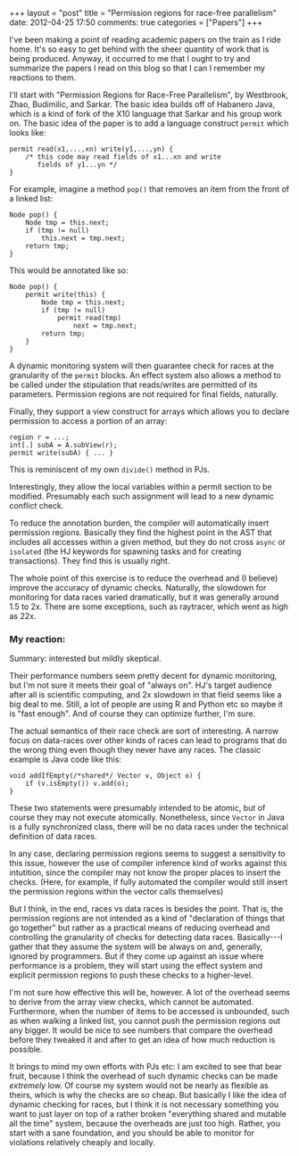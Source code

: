 +++
layout = "post"
title = "Permission regions for race-free parallelism"
date: 2012-04-25 17:50
comments: true
categories = ["Papers"]
+++

I've been making a point of reading academic papers on the train as I
ride home.  It's so easy to get behind with the sheer quantity of work
that is being produced.  Anyway, it occurred to me that I ought to try
and summarize the papers I read on this blog so that I can I remember
my reactions to them.

I'll start with "Permission Regions for Race-Free Parallelism", by
Westbrook, Zhao, Budimilic, and Sarkar.  The basic idea builds off of
Habanero Java, which is a kind of fork of the X10 language that Sarkar
and his group work on.  The basic idea of the paper is to add a
language construct `permit` which looks like:

    permit read(x1,...,xn) write(y1,...,yn) {
        /* this code may read fields of x1...xn and write
           fields of y1...yn */
    }

For example, imagine a method `pop()` that removes an item from the
front of a linked list:

    Node pop() {
        Node tmp = this.next;
        if (tmp != null)
            this.next = tmp.next;
        return tmp;
    }
    
This would be annotated like so:

    Node pop() {
        permit write(this) {
            Node tmp = this.next;
            if (tmp != null)
                permit read(tmp)
                    next = tmp.next;
            return tmp;
        }
    }
    
A dynamic monitoring system will then guarantee check for races at the
granularity of the `permit` blocks.  An effect system also allows a
method to be called under the stipulation that reads/writes are
permitted of its parameters. Permission regions are not required for
final fields, naturally.

Finally, they support a view construct for arrays which allows you to declare
permission to access a portion of an array:

    region r = ...;
    int[.] subA = A.subView(r);
    permit write(subA) { ... }
    
This is reminiscent of my own `divide()` method in PJs.

Interestingly, they allow the local variables within a permit section
to be modified.  Presumably each such assignment will lead to a new
dynamic conflict check.

To reduce the annotation burden, the compiler will automatically
insert permission regions.  Basically they find the highest point in
the AST that includes all accesses within a given method, but they do
not cross `async` or `isolated` (the HJ keywords for spawning tasks
and for creating transactions).  They find this is usually right.

The whole point of this exercise is to reduce the overhead and (I
believe) improve the accuracy of dynamic checks.  Naturally, the
slowdown for monitoring for data races varied dramatically, but it was
generally around 1.5 to 2x.  There are some exceptions, such as
raytracer, which went as high as 22x.  

### My reaction: 

Summary: interested but mildly skeptical.

Their performance numbers seem pretty decent for dynamic monitoring,
but I'm not sure it meets their goal of "always on".  HJ's target
audience after all is scientific computing, and 2x slowdown in that
field seems like a big deal to me.  Still, a lot of people are using R
and Python etc so maybe it is "fast enough".  And of course they can
optimize further, I'm sure.

The actual semantics of their race check are sort of interesting.  A
narrow focus on data-races over other kinds of races can lead to
programs that do the wrong thing even though they never have any races.
The classic example is Java code like this:

    void addIfEmpty(/*shared*/ Vector v, Object o) {
        if (v.isEmpty()) v.add(o);
    }
    
These two statements were presumably intended to be atomic, but of
course they may not execute atomically.  Nonetheless, since `Vector`
in Java is a fully synchronized class, there will be no data races
under the technical definition of data races.

In any case, declaring permission regions seems to suggest a
sensitivity to this issue, however the use of compiler inference kind
of works against this intutition, since the compiler may not know the
proper places to insert the checks.  (Here, for example, if fully
automated the compiler would still insert the permission regions
within the vector calls themselves)

But I think, in the end, races vs data races is besides the point.
That is, the permission regions are not intended as a kind of
"declaration of things that go together" but rather as a practical
means of reducing overhead and controlling the granularity of checks
for detecting data races.  Basically---I gather that they assume the
system will be always on and, generally, ignored by programmers.  But
if they come up against an issue where performance is a problem, they
will start using the effect system and explicit permission regions to
push these checks to a higher-level.

I'm not sure how effective this will be, however.  A lot of the
overhead seems to derive from the array view checks, which cannot be
automated.  Furthermore, when the number of items to be accessed is
unbounded, such as when walking a linked list, you cannot push the
permission regions out any bigger.  It would be nice to see numbers
that compare the overhead before they tweaked it and after to get an
idea of how much reduction is possible.

It brings to mind my own efforts with PJs etc: I am excited to see
that bear fruit, because I think the overhead of such dynamic checks
can be made *extremely* low.  Of course my system would not be nearly
as flexible as theirs, which is why the checks are so cheap.  But
basically I like the idea of dynamic checking for races, but I think
it is not necessary something you want to just layer on top of a
rather broken "everything shared and mutable all the time" system,
because the overheads are just too high.  Rather, you start with a
sane foundation, and you should be able to monitor for violations
relatively cheaply and locally.


